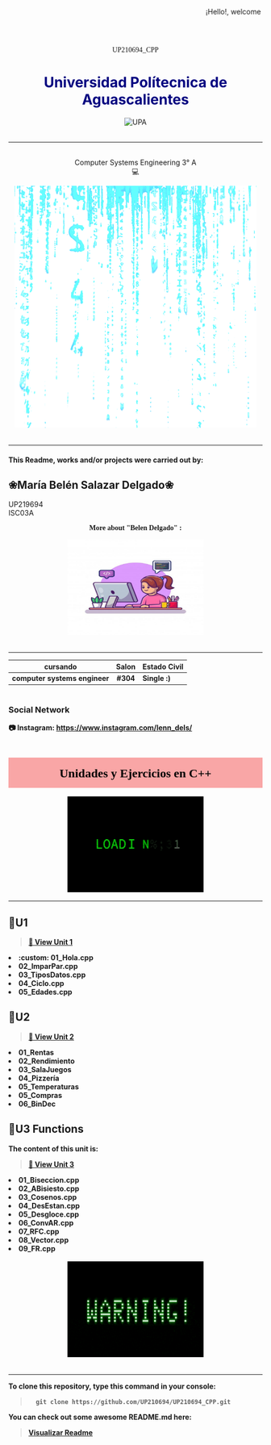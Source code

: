 
  <marquee behavior="scroll" direction="left" height="60" scrollamount="5">¡Hello!, welcome to my Github. Developed especially for the subject of: Programming. </marquee>  
  <div align ="center">

<center> <p style="font-family:Castellar;">UP210694_CPP</p>

<h1 style="color:Navy"><b> Universidad Polítecnica de Aguascalientes </b></h1>
</center>
<div align ="center">
<img src="https://upa.edu.mx/wp-content/uploads/2021/02/Logo_UPA-1024x617.jpg" alt="UPA" width="270" height="190"
/>
</div>
<br>
<hr>

<br>Computer Systems Engineering 3° A  
💻
</div>
<div align ="center">
<img src="/.vscode/giphy.gif"/>
</div>
<br>
<hr>


<h4>This Readme, works and/or projects were carried out by:</h4> 

## ❀María Belén Salazar Delgado❀ 

UP219694   
ISC03A  

<center> <p style="font-family:Castellar;" color= "#EE253D"><b>More about "Belen Delgado" :<b></p> </center>
<div align ="center">
<img src="/.vscode/niñ.jpg" width="270" height="190"/>
</div>
<br>
<hr>


| cursando| Salon| Estado Civil | 
| -------------- | -------------------------------- | ------------ |
| computer systems engineer | <center> #304</center>           | Single :)  |
  
# 
### Social Network
:camera: Instagram: https://www.instagram.com/lenn_dels/  

<br>


<marquee behavior="scroll" bgcolor="#F9A6A6" direction="down" height="60" scrollamount="2"><center><font face=adler color="#000000" size=5><b> Unidades y Ejercicios en C++ </font> </center>
</marquee> 
<div align ="center">
<img src="/.vscode/log.gif" width="270" height="190"/>
</div>
<hr>


 ## __📁U1__
 > [🔎 View Unit 1](https://github.com/UP210694/UP210694_CPP/tree/main/U1)
<e1>
<li> :custom: 01_Hola.cpp</li>
<li>02_ImparPar.cpp</li> 
<li>03_TiposDatos.cpp</li>
<li>04_Ciclo.cpp</li>
<li>05_Edades.cpp</li> 
</e>

 ## __📁U2__ 
 > [🔎 View Unit 2](https://github.com/UP210694/UP210694_CPP/tree/main/U2)
<e1>
<li>01_Rentas</li>
<li>02_Rendimiento</li> 
<li>03_SalaJuegos</li>
<li>04_Pizzería</li>
<li>05_Temperaturas</li> 
<li>05_Compras</li> 
<li>06_BinDec</li> 
</e>  
  
## __📁U3 Functions__
The content of this unit is:
 > [🔎 View Unit 3](https://github.com/UP210694/UP210694_CPP/tree/main/U3)
<e1>
<li>01_Biseccion.cpp</li>
<li>02_ABisiesto.cpp</li> 
<li>03_Cosenos.cpp</li>
<li>04_DesEstan.cpp</li>
<li>05_Desgloce.cpp</li> 
<li>06_ConvAR.cpp</li>
<li>07_RFC.cpp</li>
<li>08_Vector.cpp</li>
<li>09_FR.cpp</li>
</e> 
<br>

<div align ="center">
<img src="/.vscode/war.gif" width="270" height="190"/>
</div>
<br>
<hr>

To clone this repository, type this command in your console:
>       git clone https://github.com/UP210694/UP210694_CPP.git    

You can check out some awesome README.md here: 
> [Visualizar Readme](https://github.com/matiassingers/awesome-readme)  


